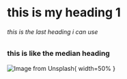 # this is my heading 1
###### this is the last heading i can use 
### this is like the median heading 
![Image from Unsplash](https://images.unsplash.com/photo-1712004257253-90705c255214?q=80&w=1374&auto=format&fit=crop&ixlib=rb-4.0.3&ixid=M3wxMjA3fDB8MHxwaG90by1wYWdlfHx8fGVufDB8fHx8fA%3D%3D){ width=50% }
